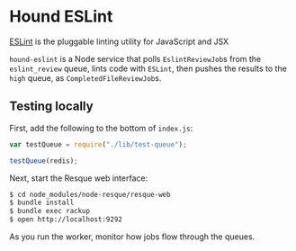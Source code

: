 # Hound ESLint

[ESLint] is the pluggable linting utility for JavaScript and JSX

`hound-eslint` is a Node service that polls `EslintReviewJob`s from the
`eslint_review` queue, lints code with `ESLint`, then pushes the results to
the `high` queue, as `CompletedFileReviewJob`s.

[ESLint]: http://eslint.org/

## Testing locally

First, add the following to the bottom of `index.js`:

```js
var testQueue = require("./lib/test-queue");

testQueue(redis);
```

Next, start the Resque web interface:

```bash
$ cd node_modules/node-resque/resque-web
$ bundle install
$ bundle exec rackup
$ open http://localhost:9292
```

As you run the worker, monitor how jobs flow through the queues.
